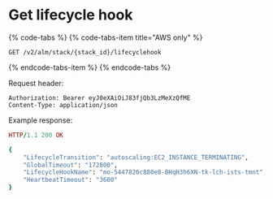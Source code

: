 # Get lifecycle hook

{% code-tabs %}
{% code-tabs-item title="AWS only" %}
```text
GET /v2/alm/stack/{stack_id}/lifecyclehook
```
{% endcode-tabs-item %}
{% endcode-tabs %}

Request header:

```text
Authorization: Bearer eyJ0eXAiOiJ83fjQb3LzMeXzQfME
Content-Type: application/json
```

Example response:

```ruby
HTTP/1.1 200 OK

{
    "LifecycleTransition": "autoscaling:EC2_INSTANCE_TERMINATING",
    "GlobalTimeout": "172800",
    "LifecycleHookName": "mo-5447826c880e8-BHqH3h6XN-tk-lch-ists-tmnt",
    "HeartbeatTimeout": "3600"
}
```

